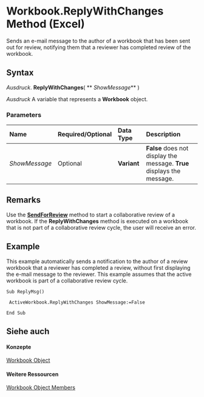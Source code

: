 
# Workbook.ReplyWithChanges Method (Excel)

Sends an e-mail message to the author of a workbook that has been sent out for review, notifying them that a reviewer has completed review of the workbook.


## Syntax

 _Ausdruck_. **ReplyWithChanges**( ** _ShowMessage_** )

 _Ausdruck_ A variable that represents a **Workbook** object.


### Parameters



|**Name**|**Required/Optional**|**Data Type**|**Description**|
|:-----|:-----|:-----|:-----|
| _ShowMessage_|Optional|**Variant**|**False** does not display the message. **True** displays the message.|

## Remarks

Use the  **[SendForReview](3834f5b3-6d24-1bb9-27b5-052aa2e725e3.md)** method to start a collaborative review of a workbook. If the **ReplyWithChanges** method is executed on a workbook that is not part of a collaborative review cycle, the user will receive an error.


## Example

This example automatically sends a notification to the author of a review workbook that a reviewer has completed a review, without first displaying the e-mail message to the reviewer. This example assumes that the active workbook is part of a collaborative review cycle.


```
Sub ReplyMsg() 
 
 ActiveWorkbook.ReplyWithChanges ShowMessage:=False 
 
End Sub
```


## Siehe auch


#### Konzepte


[Workbook Object](8c00aa60-c974-eed3-0812-3c9625eb0d4c.md)
#### Weitere Ressourcen


[Workbook Object Members](http://msdn.microsoft.com/library/dce102a3-25de-3ff4-2ce5-bc56e08baca7%28Office.15%29.aspx)